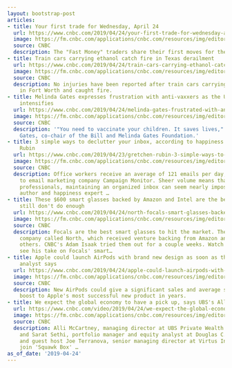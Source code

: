 ```yaml
---
layout: bootstrap-post
articles:
- title: Your first trade for Wednesday, April 24
  url: https://www.cnbc.com/2019/04/24/your-first-trade-for-wednesday-april-24.html
  image: https://fm.cnbc.com/applications/cnbc.com/resources/img/editorial/2017/01/27/104245575-final-trade-logo.1910x1000.jpg
  source: CNBC
  description: The "Fast Money" traders share their first moves for the market open.
- title: Train cars carrying ethanol catch fire in Texas derailment
  url: https://www.cnbc.com/2019/04/24/train-cars-carrying-ethanol-catch-fire-in-texas-derailment.html
  image: https://fm.cnbc.com/applications/cnbc.com/resources/img/editorial/2019/04/24/105868957-1556110589714gettyimages-921956768.1910x1000.jpeg
  source: CNBC
  description: No injuries have been reported after train cars carrying ethanol derailed
    in Fort Worth and caught fire.
- title: Melinda Gates expresses frustration with anti-vaxxers as the US measles outbreak
    intensifies
  url: https://www.cnbc.com/2019/04/24/melinda-gates-frustrated-with-anti-vaxxers-amid-us-measles-outbreak.html
  image: https://fm.cnbc.com/applications/cnbc.com/resources/img/editorial/2019/01/22/105692827-1548184630743gettyimages-462420482.1910x1000.jpeg
  source: CNBC
  description: '"You need to vaccinate your children. It saves lives," says Melinda
    Gates, co-chair of the Bill and Melinda Gates Foundation.'
- title: 3 simple ways to declutter your inbox, according to happiness expert Gretchen
    Rubin
  url: https://www.cnbc.com/2019/04/23/gretchen-rubin-3-simple-ways-to-declutter-your-inbox.html
  image: https://fm.cnbc.com/applications/cnbc.com/resources/img/editorial/2019/03/04/105773678-1551724937541nominated-already-teenage-girl-sitting-on-the-white-couch-and-using-laptop_t20_4lndkv.1910x1000.jpg
  source: CNBC
  description: Office workers receive an average of 121 emails per day, according
    to email marketing company Campaign Monitor. Sheer volume means that for many
    professionals, maintaining an organized inbox can seem nearly impossible. Bestselling
    author and happiness expert …
- title: These $600 smart glasses backed by Amazon and Intel are the best yet, but
    still don't do enough
  url: https://www.cnbc.com/2019/04/24/north-focals-smart-glasses-backed-by-amazon-intel-dont-do-enough.html
  image: https://fm.cnbc.com/applications/cnbc.com/resources/img/editorial/2019/04/23/105866960-1556044878208focals_review-01.1910x1000.jpg
  source: CNBC
  description: Focals are the best smart glasses to hit the market. They're from a
    company called North, which received venture backing from Amazon and Intel, among
    others. CNBC's Adam Isaak tried them out for a couple weeks. Watch the video to
    see his take on Focals' smart…
- title: Apple could launch AirPods with brand new design as soon as this year, top
    analyst says
  url: https://www.cnbc.com/2019/04/24/apple-could-launch-airpods-with-new-design-as-soon-as-this-year.html
  image: https://fm.cnbc.com/applications/cnbc.com/resources/img/editorial/2019/01/11/105674001-1547242959561gettyimages-645164152.1910x1000.jpeg
  source: CNBC
  description: New AirPods could give a significant sales and average sales price
    boost to Apple's most successful new product in years.
- title: We expect the global economy to have a pick up, says UBS's Alli McCartney
  url: https://www.cnbc.com/video/2019/04/24/we-expect-the-global-economy-to-have-a-pick-up-says-ubss-alli-mccartney.html
  image: https://fm.cnbc.com/applications/cnbc.com/resources/img/editorial/2019/04/24/105868720-190424occidentalpanelmarkets7am.600x400.jpg
  source: CNBC
  description: Alli McCartney, managing director at UBS Private Wealth Management,
    and Sarat Sethi, portfolio manager and equity analyst at Douglas C. Lane & Associates,
    and guest host Joe Terranova, senior managing director at Virtus Investment Partners,
    join 'Squawk Box' …
as_of_date: '2019-04-24'
---
```


